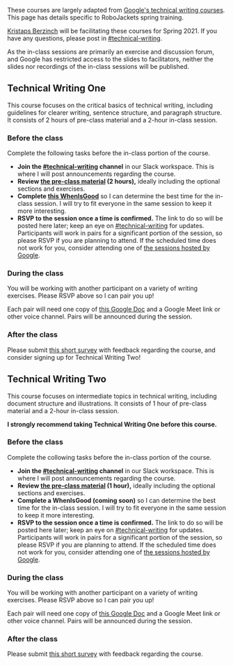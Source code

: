 These courses are largely adapted from [Google's technical writing courses][homepage]. This page has details specific to
RoboJackets spring training.

[Kristaps Berzinch][email] will be facilitating these courses for Spring 2021. If you have any questions, please post in
[#technical-writing](slack://channel?team=T033JPZLT&id=C01R3118C2C).

As the in-class sessions are primarily an exercise and discussion forum, and Google has restricted access to the slides
to facilitators, neither the slides nor recordings of the in-class sessions will be published.

## Technical Writing One

This course focuses on the critical basics of technical writing, including guidelines for clearer writing, sentence
structure, and paragraph structure. It consists of 2 hours of pre-class material and a 2-hour in-class session.

### Before the class

Complete the following tasks before the in-class portion of the course.

- **Join the [#technical-writing](slack://channel?team=T033JPZLT&id=C01R3118C2C) channel** in our Slack workspace. This
  is where I will post announcements regarding the course.
- **Review [the pre-class material][one-preclass] (2 hours),** ideally including the optional sections and exercises.
- **Complete [this WhenIsGood][one-whenisgood]** so I can determine the best time for the in-class session. I will try to
  fit everyone in the same session to keep it more interesting.
- **RSVP to the session once a time is confirmed.** The link to do so will be posted here later; keep an eye on
  [#technical-writing](slack://channel?team=T033JPZLT&id=C01R3118C2C) for updates. Participants will work in pairs for a
  significant portion of the session, so please RSVP if you are planning to attend. If the scheduled time does not work
  for you, consider attending one of [the sessions hosted by Google][google-hosted].

### During the class

You will be working with another participant on a variety of writing exercises. Please RSVP above so I can pair you up!

Each pair will need one copy of [this Google Doc][one-inclass] and a Google Meet link or other voice channel. Pairs
will be announced during the session.

### After the class

Please submit [this short survey][one-survey] with feedback regarding the course, and consider signing up for Technical
Writing Two!

## Technical Writing Two

This course focuses on intermediate topics in technical writing, including document structure and illustrations. It
consists of 1 hour of pre-class material and a 2-hour in-class session.

**I strongly recommend taking Technical Writing One before this course.**

### Before the class

Complete the collowing tasks before the in-class portion of the course.

- **Join the [#technical-writing](slack://channel?team=T033JPZLT&id=C01R3118C2C) channel** in our Slack workspace. This
  is where I will post announcements regarding the course.
- **Review [the pre-class material][two-preclass] (1 hour),** ideally including the optional sections and exercises.
- **Complete a WhenIsGood (coming soon)** so I can determine the best time for the in-class session. I will try to
  fit everyone in the same session to keep it more interesting.
- **RSVP to the session once a time is confirmed.** The link to do so will be posted here later; keep an eye on
  [#technical-writing](slack://channel?team=T033JPZLT&id=C01R3118C2C) for updates. Participants will work in pairs for a
  significant portion of the session, so please RSVP if you are planning to attend. If the scheduled time does not work
  for you, consider attending one of [the sessions hosted by Google][google-hosted].

### During the class

You will be working with another participant on a variety of writing exercises. Please RSVP above so I can pair you up!

Each pair will need one copy of [this Google Doc][two-inclass] and a Google Meet link or other voice channel. Pairs
will be announced during the session.

### After the class

Please submit [this short survey][two-survey] with feedback regarding the course.

[homepage]: https://developers.google.com/tech-writing
[email]: mailto:kristaps@robojackets.org
[one-preclass]: https://developers.google.com/tech-writing/one
[one-whenisgood]: http://whenisgood.net/darcb4k
[one-survey]: https://docs.google.com/forms/d/e/1FAIpQLSeb4vMcBNU42PfsFb5gGQybM1WNmjQf1NfZw1FOzM2jYpPS_g/viewform
[one-inclass]: https://docs.google.com/document/d/1cehyl5xt4MKZ3mbcJvIdpVCUWMXty7SXKJkVAeN802g/copy
[google-hosted]: https://developers.google.com/tech-writing/announcements#schedule
[two-preclass]: https://developers.google.com/tech-writing/two
[two-inclass]: https://docs.google.com/document/d/1g_z1l55-Ku7aolLX2_u8P9W-Ip-Xtv1MThZEknpRMHk/copy
[two-survey]: https://docs.google.com/forms/d/e/1FAIpQLSfhQunPHoHDdjCjpH8TbGAESgiIb76llfO-TjiR048cB-Zy2A/viewform
